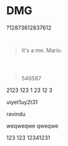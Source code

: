 # DMG

?12873612837612

```


```

> It's a me. Mario.

```



```

> 546587

2123
123
1
23
12
3

uiyet1uy2t31

ravindu

weqweqwe
qweqwe

123
123
12341231
